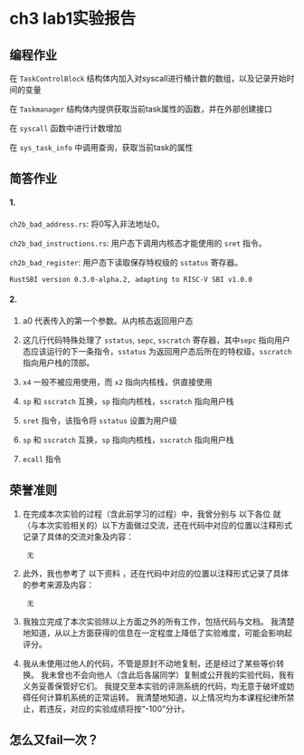 # ch3 lab1实验报告

## 编程作业

在 `TaskControlBlock` 结构体内加入对syscall进行桶计数的数组，以及记录开始时间的变量

在 `Taskmanager` 结构体内提供获取当前task属性的函数，并在外部创建接口

在 `syscall` 函数中进行计数增加

在 `sys_task_info` 中调用查询，获取当前task的属性

## 简答作业

#### 1.

`ch2b_bad_address.rs`: 将0写入非法地址0。

`ch2b_bad_instructions.rs`: 用户态下调用内核态才能使用的 `sret` 指令。

`ch2b_bad_register`: 用户态下读取保存特权级的 `sstatus` 寄存器。

```shell
RustSBI version 0.3.0-alpha.2, adapting to RISC-V SBI v1.0.0
```


#### 2.

1. a0 代表传入的第一个参数。从内核态返回用户态

2. 这几行代码特殊处理了 `sstatus`, `sepc`, `sscratch` 寄存器，其中`sepc` 指向用户态应该运行的下一条指令，`sstatus` 为返回用户态后所在的特权级，`sscratch` 指向用户栈的顶部。

3. `x4` 一般不被应用使用，而 `x2` 指向内核栈，供直接使用

4. `sp` 和 `sscratch` 互换，`sp` 指向内核栈，`sscratch` 指向用户栈

5. `sret` 指令，该指令将 `sstatus` 设置为用户级

6. `sp` 和 `sscratch` 互换，`sp` 指向内核栈，`sscratch` 指向用户栈

7. `ecall` 指令

## 荣誉准则



1. 在完成本次实验的过程（含此前学习的过程）中，我曾分别与 以下各位 就（与本次实验相关的）以下方面做过交流，还在代码中对应的位置以注释形式记录了具体的交流对象及内容：

        无

2. 此外，我也参考了 以下资料 ，还在代码中对应的位置以注释形式记录了具体的参考来源及内容：

        无

3. 我独立完成了本次实验除以上方面之外的所有工作，包括代码与文档。 我清楚地知道，从以上方面获得的信息在一定程度上降低了实验难度，可能会影响起评分。

4. 我从未使用过他人的代码，不管是原封不动地复制，还是经过了某些等价转换。 我未曾也不会向他人（含此后各届同学）复制或公开我的实验代码，我有义务妥善保管好它们。 我提交至本实验的评测系统的代码，均无意于破坏或妨碍任何计算机系统的正常运转。 我清楚地知道，以上情况均为本课程纪律所禁止，若违反，对应的实验成绩将按“-100”分计。

## 怎么又fail一次？
